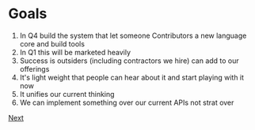 # Goals
1. In Q4 build the system that let someone Contributors a new language core and build tools
2. In Q1 this will be marketed heavily
3. Success is outsiders (including contractors we hire) can add to our offerings
4. It's light weight that people can hear about it and start playing with it now
5. It unifies our current thinking
6. We can implement something over our current APIs not strat over

[Next](prior-art.md) 
